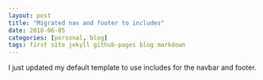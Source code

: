 ```yaml
---
layout: post
title: "Migrated nav and footer to includes"
date: 2018-06-05
categories: [personal, blog]
tags: first site jekyll github-pages blog markdown
---
```


I just updated my default template to use includes for the navbar and footer.

